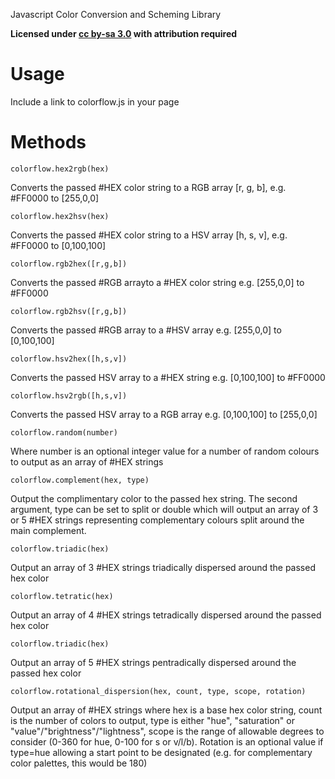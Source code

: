 Javascript Color Conversion and Scheming Library

**Licensed under [cc by-sa 3.0](http://creativecommons.org/licenses/by-sa/3.0/) with attribution required**

Usage
====

Include a link to colorflow.js in your page

Methods
===

`colorflow.hex2rgb(hex)`

Converts the passed #HEX color string to a RGB array [r, g, b], e.g. #FF0000 to [255,0,0]

`colorflow.hex2hsv(hex)`

Converts the passed #HEX color string to a HSV array [h, s, v], e.g. #FF0000 to [0,100,100]

`colorflow.rgb2hex([r,g,b])`

Converts the passed #RGB arrayto a #HEX color string e.g. [255,0,0] to #FF0000

`colorflow.rgb2hsv([r,g,b])`

Converts the passed #RGB array to a #HSV array e.g. [255,0,0] to [0,100,100]

`colorflow.hsv2hex([h,s,v])`

Converts the passed HSV array to a #HEX string e.g. [0,100,100] to #FF0000

`colorflow.hsv2rgb([h,s,v])`

Converts the passed HSV array to a RGB array e.g. [0,100,100] to [255,0,0]

`colorflow.random(number)`

Where number is an optional integer value for a number of random colours to output as an array of #HEX strings

`colorflow.complement(hex, type)`

Output the complimentary color to the passed hex string. The second argument, type can be set to split or double which will output an array of 3 or 5 #HEX strings representing complementary colours split around the main complement.

`colorflow.triadic(hex)`

Output an array of 3 #HEX strings triadically dispersed around the passed hex color

`colorflow.tetratic(hex)`

Output an array of 4 #HEX strings tetradically dispersed around the passed hex color

`colorflow.triadic(hex)`

Output an array of 5 #HEX strings pentradically dispersed around the passed hex color

`colorflow.rotational_dispersion(hex, count, type, scope, rotation)`

Output an array of #HEX strings where hex is a base hex color string, count is the number of colors to output, type is either "hue", "saturation" or "value"/"brightness"/"lightness", scope is the range of allowable degrees to consider (0-360 for hue, 0-100 for s or v/l/b). Rotation is an optional value if type=hue allowing a start point to be designated (e.g. for complementary color palettes, this would be 180)
